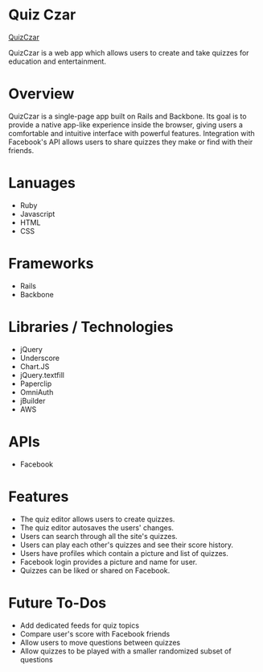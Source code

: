 # Quiz Czar

[QuizCzar][link]

[link]: http://quizczar.io

QuizCzar is a web app which allows users to create and take quizzes for education and entertainment.

# Overview
QuizCzar is a single-page app built on Rails and Backbone. Its goal is to provide a native app-like experience inside the browser, giving users a comfortable and intuitive interface with powerful features. Integration with Facebook's API allows users to share quizzes they make or find with their friends.

# Lanuages

* Ruby
* Javascript
* HTML
* CSS

# Frameworks

* Rails
* Backbone

# Libraries / Technologies

* jQuery
* Underscore
* Chart.JS
* jQuery.textfill
* Paperclip
* OmniAuth
* jBuilder
* AWS


# APIs

* Facebook

# Features

* The quiz editor allows users to create quizzes.
* The quiz editor autosaves the users' changes.
* Users can search through all the site's quizzes.
* Users can play each other's quizzes and see their score history.
* Users have profiles which contain a picture and list of quizzes.
* Facebook login provides a picture and name for user.
* Quizzes can be liked or shared on Facebook.

# Future To-Dos

* Add dedicated feeds for quiz topics
* Compare user's score with Facebook friends
* Allow users to move questions between quizzes
* Allow quizzes to be played with a smaller randomized subset of questions
